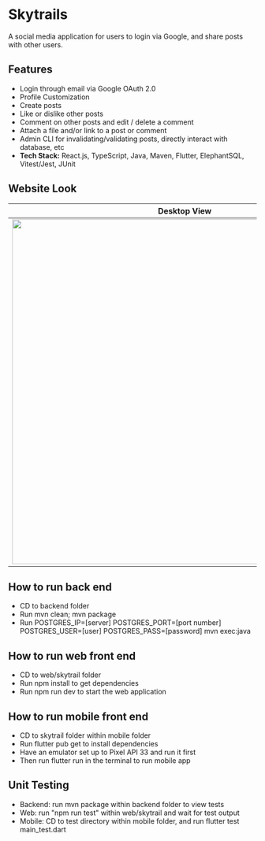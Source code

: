 # Skytrails
A social media application for users to login via Google, and share posts with other users.

## Features
- Login through email via Google OAuth 2.0
- Profile Customization
- Create posts
- Like or dislike other posts
- Comment on other posts and edit / delete a comment
- Attach a file and/or link to a post or comment
- Admin CLI for invalidating/validating posts, directly interact with database, etc
- **Tech Stack:** React.js, TypeScript, Java, Maven, Flutter, ElephantSQL, Vitest/Jest, JUnit

## Website Look
| Desktop View  | Mobile View |
| ------------- | ------------- |
|<img width="700" src="https://github.com/ivanthecoder1/Skytrails/assets/56855196/b87d976e-938e-4e7c-a846-b0c581fad5e5">| <img width="220" src="https://github.com/ivanthecoder1/Skytrails/assets/56855196/0f484456-8ce6-4ec6-badd-db24b75b0cc7"> |

## How to run back end
- CD to backend folder 
- Run mvn clean; mvn package
- Run POSTGRES_IP=[server] POSTGRES_PORT=[port number] POSTGRES_USER=[user] POSTGRES_PASS=[password] mvn exec:java

## How to run web front end
- CD to web/skytrail folder
- Run npm install to get dependencies
- Run npm run dev to start the web application

## How to run mobile front end
- CD to skytrail folder within mobile folder
- Run flutter pub get to install dependencies
- Have an emulator set up to Pixel API 33 and run it first
- Then run flutter run in the terminal to run mobile app

## Unit Testing 
- Backend: run mvn package within backend folder to view tests
- Web: run "npm run test" within web/skytrail and wait for test output
- Mobile: CD to test directory within mobile folder, and run flutter test main_test.dart

